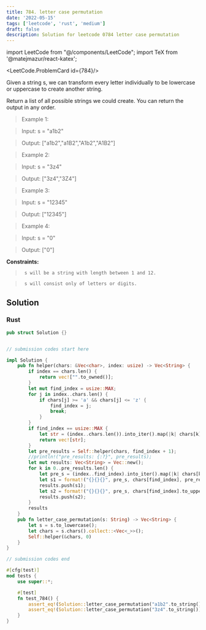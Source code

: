 ```yaml
---
title: 784. letter case permutation
date: '2022-05-15'
tags: ['leetcode', 'rust', 'medium']
draft: false
description: Solution for leetcode 0784 letter case permutation
---
```

import LeetCode from "@/components/LeetCode";
import TeX from '@matejmazur/react-katex';

<LeetCode.ProblemCard id={784}/>
 

  Given a string s, we can transform every letter individually to be lowercase or uppercase to create another string.

  Return a list of all possible strings we could create. You can return the output in any order.

   

 >   Example 1:

  

 >   Input: s <TeX>=</TeX> "a1b2"

 >   Output: ["a1b2","a1B2","A1b2","A1B2"]

  

 >   Example 2:

  

 >   Input: s <TeX>=</TeX> "3z4"

 >   Output: ["3z4","3Z4"]

  

 >   Example 3:

  

 >   Input: s <TeX>=</TeX> "12345"

 >   Output: ["12345"]

  

 >   Example 4:

  

 >   Input: s <TeX>=</TeX> "0"

 >   Output: ["0"]

  

   

  **Constraints:**

  

 >   	s will be a string with length between 1 and 12.

 >   	s will consist only of letters or digits.


## Solution
### Rust
```rust
pub struct Solution {}


// submission codes start here

impl Solution {
    pub fn helper(chars: &Vec<char>, index: usize) -> Vec<String> {
        if index == chars.len() {
            return vec!["".to_owned()];
        }
        let mut find_index = usize::MAX;
        for j in index..chars.len() {
            if chars[j] >= 'a' && chars[j] <= 'z' {
                find_index = j;
                break;
            }
        }
        if find_index == usize::MAX {
            let str = (index..chars.len()).into_iter().map(|k| chars[k]).collect::<String>();
            return vec![str];
        }
        let pre_results = Self::helper(chars, find_index + 1);
        //println!("pre_results: {:?}", pre_results);
        let mut results: Vec<String> = Vec::new();
        for k in 0..pre_results.len() {
            let pre_s = (index..find_index).into_iter().map(|k| chars[k]).collect::<String>();
            let s1 = format!("{}{}{}", pre_s, chars[find_index], pre_results[k]);
            results.push(s1);
            let s2 = format!("{}{}{}", pre_s, chars[find_index].to_uppercase(), pre_results[k]);
            results.push(s2);
        }
        results
    }
    pub fn letter_case_permutation(s: String) -> Vec<String> {
        let s = s.to_lowercase();
        let chars = s.chars().collect::<Vec<_>>();
        Self::helper(&chars, 0)
    }
}

// submission codes end

#[cfg(test)]
mod tests {
    use super::*;

    #[test]
    fn test_784() {
        assert_eq!(Solution::letter_case_permutation("a1b2".to_string()), vec_string!["a1b2","a1B2","A1b2","A1B2"]);
        assert_eq!(Solution::letter_case_permutation("3z4".to_string()), vec_string!["3z4","3Z4"]);
    }
}

```
